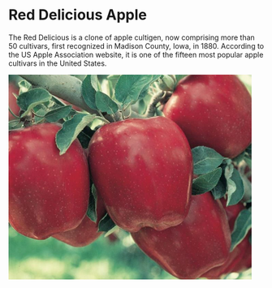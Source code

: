 [title]: # (Red Delicious Apple)
[tags]: # (folder structure)
[priority]: # (2)
# Red Delicious Apple

The Red Delicious is a clone of apple cultigen, now comprising more than 50 cultivars, first recognized in Madison County, Iowa, in 1880. According to the US Apple Association website, it is one of the fifteen most popular apple cultivars in the United States. 

![Red Delicious](images/red.png)
